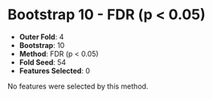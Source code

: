 # Bootstrap 10 - FDR (p < 0.05)

- **Outer Fold**: 4
- **Bootstrap**: 10
- **Method**: FDR (p < 0.05)
- **Fold Seed**: 54
- **Features Selected**: 0

No features were selected by this method.
